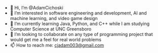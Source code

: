 - 👋 Hi, I’m @AdamCichoski
- 👀 I’m interested in software engineering and development, AI and machine learning, and video game design
- 🌱 I’m currently learning Java, Python, and C++ while I am studying Computer Science at UNC Greensboro
- 💞️ I’m looking to collaborate on any type of programming project that would get me a feel for real world problems
- 📫 How to reach me: cjadam003@gmail.com

<!---
AdamCichoski/AdamCichoski is a ✨ special ✨ repository because its `README.md` (this file) appears on your GitHub profile.
You can click the Preview link to take a look at your changes.
--->
